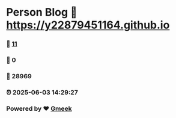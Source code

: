 # Person Blog :link: https://y22879451164.github.io 
### :page_facing_up: [11](https://y22879451164.github.io/tag.html) 
### :speech_balloon: 0 
### :hibiscus: 28969 
### :alarm_clock: 2025-06-03 14:29:27 
### Powered by :heart: [Gmeek](https://github.com/Meekdai/Gmeek)
